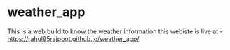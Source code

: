 # weather_app
This is a web build to know the weather information
this webiste is live at - https://rahul95rajpoot.github.io/weather_app/
